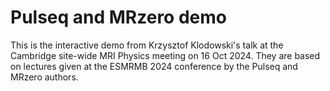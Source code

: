 # Pulseq and MRzero demo

This is the interactive demo from Krzysztof Klodowski's talk at the Cambridge site-wide MRI Physics meeting on 16 Oct 2024. They are based on lectures given at the ESMRMB 2024 conference by the Pulseq and MRzero authors.

